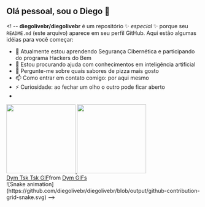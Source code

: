 ## Olá pessoal, sou o Diego 👋
<! --
**diegolivebr/diegolivebr** é um repositório ✨ _especial_ ✨ porque seu `README.md` (este arquivo) aparece em seu perfil GitHub.
Aqui estão algumas idéias para você começar:
- 🌱 Atualmente estou aprendendo Segurança Cibernética e participando do programa Hackers do Bem
- 🤔 Estou procurando ajuda com conhecimentos em inteligência artificial
- 💬 Pergunte-me sobre quais sabores de pizza mais gosto
- 📫 Como entrar em contato comigo: por aqui mesmo
- ⚡ Curiosidade: ao fechar um olho o outro pode ficar aberto
- <div>
<a href="https://github.com/diegolivebr">
<img loading="lazy" height="180em" src="https://github-readme-stats.vercel.app/api/top-langs/?username=diegolivebr&layout=compact&langs_count=7&theme=dracula"/>
<img loading="lazy" height="180em" src="https://github-readme-stats.vercel.app/api?username=diegolivebr&show_icons=true&theme=dracula&include_all_commits=true&count_private=true"/>
</div>
  <div class="tenor-gif-embed" data-postid="21647617" data-share-method="host" data-aspect-ratio="0.6875" data-width="100%"><a href="https://tenor.com/view/dym-tsk-tsk-tom-and-jerry-dissapointed-gif-21647617">Dym Tsk Tsk GIF</a>from <a href="https://tenor.com/search/dym-gifs">Dym GIFs</a></div> <script type="text/javascript" async src="https://tenor.com/embed.js"></script>
  ![Snake animation](https://github.com/diegolivebr/diegolivebr/blob/output/github-contribution-grid-snake.svg)
-->
